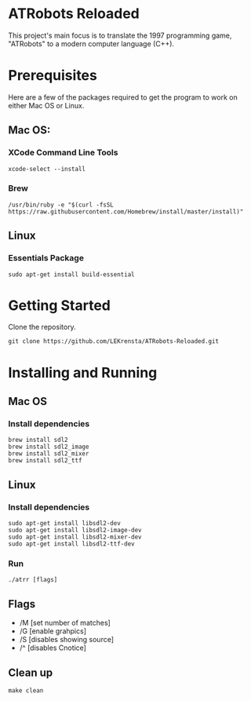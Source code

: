 # ATRobots Reloaded

This project's main focus is to translate the 1997 programming game, "ATRobots" to a modern computer language (C++).

# Prerequisites

Here are a few of the packages required to get the program to work on either Mac OS or Linux.

## Mac OS:

### XCode Command Line Tools
```
xcode-select --install
```

### Brew
```
/usr/bin/ruby -e "$(curl -fsSL https://raw.githubusercontent.com/Homebrew/install/master/install)"
```

## Linux

### Essentials Package
```
sudo apt-get install build-essential
```

# Getting Started

Clone the repository.
```
git clone https://github.com/LEKrensta/ATRobots-Reloaded.git
```

# Installing and Running

## Mac OS
### Install dependencies
```
brew install sdl2
brew install sdl2_image
brew install sdl2_mixer
brew install sdl2_ttf
```

## Linux
### Install dependencies
```
sudo apt-get install libsdl2-dev
sudo apt-get install libsdl2-image-dev
sudo apt-get install libsdl2-mixer-dev
sudo apt-get install libsdl2-ttf-dev
```

### Run
```
./atrr [flags]
```

## Flags
- /M [set number of matches]
- /G [enable grahpics]
- /S [disables showing source]
- /^ [disables Cnotice]

## Clean up
```
make clean
```